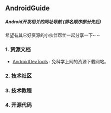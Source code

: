## AndroidGuide
##### Android开发相关的网址导航 (*排名顺序部分先后*)

希望有其它好资源的小伙伴帮忙一起分享一下~ ~

### 1. 资源文档
- [AndroidDevTools](http://www.androiddevtools.cn/) : 免科学上网的资源下载网站。



### 2. 技术社区

### 3. 技术教程

### 4. 开源代码